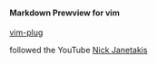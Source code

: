 #### Markdown Prewview for vim

[vim-plug](https://github.com/iamcco/markdown-preview.nvim)

followed the YouTube [Nick Janetakis](https://youtu.be/22JAs0kNA9k)
